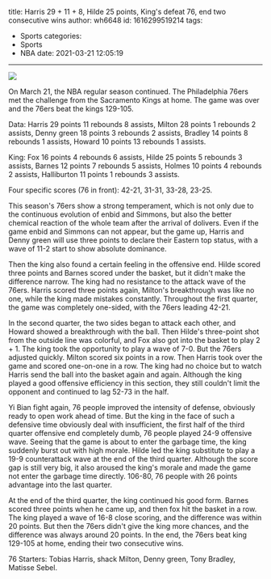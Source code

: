 title: Harris 29 + 11 + 8, Hilde 25 points, King's defeat 76, end two consecutive wins
author: wh6648
id: 1616299519214
tags: 
- Sports
categories: 
- Sports
- NBA
date: 2021-03-21 12:05:19
---
![](https://p6.itc.cn/images01/20210321/0e93811705cf4bfe8c238f749a1ef641.jpeg)


On March 21, the NBA regular season continued. The Philadelphia 76ers met the challenge from the Sacramento Kings at home. The game was over and the 76ers beat the kings 129-105.

Data: Harris 29 points 11 rebounds 8 assists, Milton 28 points 1 rebounds 2 assists, Denny green 18 points 3 rebounds 2 assists, Bradley 14 points 8 rebounds 1 assists, Howard 10 points 13 rebounds 1 assists.

King: Fox 16 points 4 rebounds 6 assists, Hilde 25 points 5 rebounds 3 assists, Barnes 12 points 7 rebounds 5 assists, Holmes 10 points 4 rebounds 2 assists, Halliburton 11 points 1 rebounds 3 assists.

Four specific scores (76 in front): 42-21, 31-31, 33-28, 23-25.

This season's 76ers show a strong temperament, which is not only due to the continuous evolution of enbid and Simmons, but also the better chemical reaction of the whole team after the arrival of dolivers. Even if the game enbid and Simmons can not appear, but the game up, Harris and Denny green will use three points to declare their Eastern top status, with a wave of 11-2 start to show absolute dominance.

Then the king also found a certain feeling in the offensive end. Hilde scored three points and Barnes scored under the basket, but it didn't make the difference narrow. The king had no resistance to the attack wave of the 76ers. Harris scored three points again, Milton's breakthrough was like no one, while the king made mistakes constantly. Throughout the first quarter, the game was completely one-sided, with the 76ers leading 42-21.

In the second quarter, the two sides began to attack each other, and Howard showed a breakthrough with the ball. Then Hilde's three-point shot from the outside line was colorful, and Fox also got into the basket to play 2 + 1. The king took the opportunity to play a wave of 7-0. But the 76ers adjusted quickly. Milton scored six points in a row. Then Harris took over the game and scored one-on-one in a row. The king had no choice but to watch Harris send the ball into the basket again and again. Although the king played a good offensive efficiency in this section, they still couldn't limit the opponent and continued to lag 52-73 in the half.

Yi Bian fight again, 76 people improved the intensity of defense, obviously ready to open work ahead of time. But the king in the face of such a defensive time obviously deal with insufficient, the first half of the third quarter offensive end completely dumb, 76 people played 24-9 offensive wave. Seeing that the game is about to enter the garbage time, the king suddenly burst out with high morale. Hilde led the king substitute to play a 19-9 counterattack wave at the end of the third quarter. Although the score gap is still very big, it also aroused the king's morale and made the game not enter the garbage time directly. 106-80, 76 people with 26 points advantage into the last quarter.

At the end of the third quarter, the king continued his good form. Barnes scored three points when he came up, and then fox hit the basket in a row. The king played a wave of 16-8 close scoring, and the difference was within 20 points. But then the 76ers didn't give the king more chances, and the difference was always around 20 points. In the end, the 76ers beat king 129-105 at home, ending their two consecutive wins.

76 Starters: Tobias Harris, shack Milton, Denny green, Tony Bradley, Matisse Sebel.

